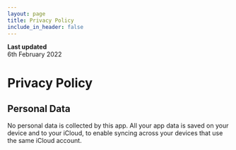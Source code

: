 ```yaml
---
layout: page
title: Privacy Policy
include_in_header: false
---
```

**Last updated**  
6th February 2022

# Privacy Policy

## Personal Data
No personal data is collected by this app. All your app data is saved on your device and to your iCloud, to enable syncing across your devices that use the same iCloud account.
